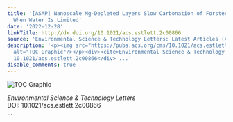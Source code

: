 ```yaml
---
title: '[ASAP] Nanoscale Mg-Depleted Layers Slow Carbonation of Forsterite (Mg<sub>2</sub>SiO<sub>4</sub>)
  When Water Is Limited'
date: '2022-12-28'
linkTitle: http://dx.doi.org/10.1021/acs.estlett.2c00866
source: 'Environmental Science & Technology Letters: Latest Articles (ACS Publications)'
description: '<p><img src="https://pubs.acs.org/cms/10.1021/acs.estlett.2c00866/asset/images/medium/ez2c00866_0005.gif"
  alt="TOC Graphic"/></p><div><cite>Environmental Science & Technology Letters</cite></div><div>DOI:
  10.1021/acs.estlett.2c00866</div> ...'
disable_comments: true
---
```

<p><img src="https://pubs.acs.org/cms/10.1021/acs.estlett.2c00866/asset/images/medium/ez2c00866_0005.gif" alt="TOC Graphic"/></p><div><cite>Environmental Science & Technology Letters</cite></div><div>DOI: 10.1021/acs.estlett.2c00866</div> ...